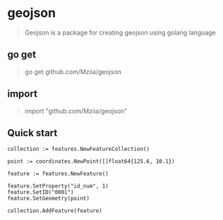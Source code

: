 # geojson

> Geojson is a package for creating geojson using golang language


## go get
> go get github.com/Mziia/geojson

## import
> import "github.com/Mziia/geojson"


## Quick start

```
collection := features.NewFeatureCollection() 

point := coordinates.NewPoint([]float64{125.6, 10.1}) 

feature := features.NewFeature()  
                    
feature.SetProperty("id_num", 1)
feature.SetID("0001")
feature.SetGeometry(point)
	
collection.AddFeature(feature)
```
